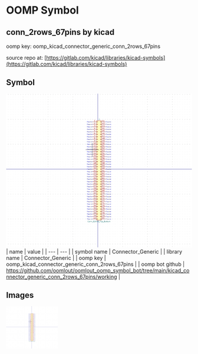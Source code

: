 # OOMP Symbol  
## conn_2rows_67pins  by kicad  
  
oomp key: oomp_kicad_connector_generic_conn_2rows_67pins  
  
source repo at: [https://gitlab.com/kicad/libraries/kicad-symbols](https://gitlab.com/kicad/libraries/kicad-symbols)  
## Symbol  
  
[![working.png](working_600.png)](working.png)  
| name | value | 
| --- | --- | 
| symbol name | Connector_Generic | 
| library name | Connector_Generic | 
| oomp key | oomp_kicad_connector_generic_conn_2rows_67pins | 
| oomp bot github | https://github.com/oomlout/oomlout_oomp_symbol_bot/tree/main/kicad_connector_generic_conn_2rows_67pins/working | 
## Images  
  
[![working.png](working_140.png)](working.png)  

